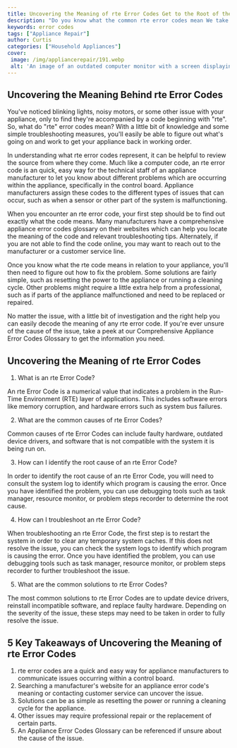 ```yaml
---
title: Uncovering the Meaning of rte Error Codes Get to the Root of the Problem
description: "Do you know what the common rte error codes mean We take a deeper look at the potential problem behind each code and how to get to the root of the issue"
keywords: error codes
tags: ["Appliance Repair"]
author: Curtis
categories: ["Household Appliances"]
cover: 
 image: /img/appliancerepair/191.webp
 alt: 'An image of an outdated computer monitor with a screen displaying rte error codes'
---
```

## Uncovering the Meaning Behind rte Error Codes 

You've noticed blinking lights, noisy motors, or some other issue with your appliance, only to find they're accompanied by a code beginning with "rte". So, what do "rte" error codes mean? With a little bit of knowledge and some simple troubleshooting measures, you'll easily be able to figure out what's going on and work to get your appliance back in working order. 

In understanding what rte error codes represent, it can be helpful to review the source from where they come. Much like a computer code, an rte error code is an quick, easy way for the technical staff of an appliance manufacturer to let you know about different problems which are occurring within the appliance, specifically in the control board. Appliance manufacturers assign these codes to the different types of issues that can occur, such as when a sensor or other part of the system is malfunctioning. 

When you encounter an rte error code, your first step should be to find out exactly what the code means. Many manufacturers have a comprehensive appliance error codes glossary on their websites which can help you locate the meaning of the code and relevant troubleshooting tips. Alternately, if you are not able to find the code online, you may want to reach out to the manufacturer or a customer service line. 

Once you know what the rte code means in relation to your appliance, you'll then need to figure out how to fix the problem. Some solutions are fairly simple, such as resetting the power to the appliance or running a cleaning cycle. Other problems might require a little extra help from a professional, such as if parts of the appliance malfunctioned and need to be replaced or repaired. 

No matter the issue, with a little bit of investigation and the right help you can easily decode the meaning of any rte error code. If you're ever unsure of the cause of the issue, take a peek at our Comprehensive Appliance Error Codes Glossary to get the information you need.

## Uncovering the Meaning of rte Error Codes 

1. What is an rte Error Code?
 
An rte Error Code is a numerical value that indicates a problem in the Run-Time Environment (RTE) layer of applications. This includes software errors like memory corruption, and hardware errors such as system bus failures.

2. What are the common causes of rte Error Codes?

Common causes of rte Error Codes can include faulty hardware, outdated device drivers, and software that is not compatible with the system it is being run on.

3. How can I identify the root cause of an rte Error Code?

In order to identify the root cause of an rte Error Code, you will need to consult the system log to identify which program is causing the error. Once you have identified the problem, you can use debugging tools such as task manager, resource monitor, or problem steps recorder to determine the root cause.

4. How can I troubleshoot an rte Error Code? 

When troubleshooting an rte Error Code, the first step is to restart the system in order to clear any temporary system caches. If this does not resolve the issue, you can check the system logs to identify which program is causing the error. Once you have identified the problem, you can use debugging tools such as task manager, resource monitor, or problem steps recorder to further troubleshoot the issue.

5. What are the common solutions to rte Error Codes?

The most common solutions to rte Error Codes are to update device drivers, reinstall incompatible software, and replace faulty hardware. Depending on the severity of the issue, these steps may need to be taken in order to fully resolve the issue.

## 5 Key Takeaways of Uncovering the Meaning of rte Error Codes 
1. rte error codes are a quick and easy way for appliance manufacturers to communicate issues occurring within a control board. 
2. Searching a manufacturer's website for an appliance error code's meaning or contacting customer service can uncover the issue. 
3. Solutions can be as simple as resetting the power or running a cleaning cycle for the appliance. 
4. Other issues may require professional repair or the replacement of certain parts. 
5. An Appliance Error Codes Glossary can be referenced if unsure about the cause of the issue.

